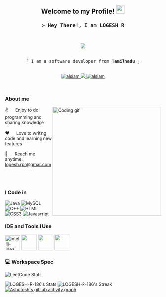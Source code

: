 <h2 align="center">
  Welcome to my Profile!
  <img src="https://media.giphy.com/media/hvRJCLFzcasrR4ia7z/giphy.gif" width="28">
</h2>


<!-- Intro -->
<h3 align="center">
        <samp>&gt; Hey There!, I am
                <b><a>LOGESH R</a></b>
        </samp>
</h3>
<br>
<p align="center">
  <a href="https://github.com/LOGESH-R-186"><img src="https://readme-typing-svg.herokuapp.com/?lines=Self%20Taught%20Programmer;Java%20Developer;Always%20learning%20new%20things&center=true&width=380&height=45"></a>
</p>

<p align="center"> 
  <samp>
    <br>
    「 I am a software developer from <b>Tamilnadu</b> 」
    <br>
    <br>
  </samp>
</p>

<p align="center">

 <a href="https://www.linkedin.com/in/logesh-ramalingam/" target="_blank">
  <img src="https://img.shields.io/badge/LinkedIn-0077B5?style=for-the-badge&logo=linkedin&logoColor=white" alt="alsiam"/>
 </a>
 <a href="https://github.com/LOGESH-R-186" target="_blank">
  <img src="https://img.shields.io/badge/Github-1DA1F2?style=for-the-badge&logo=Github&logoColor=white" />

 <a href="https://leetcode.com/u/logu_ram/" target="_blank">
  <img src="https://img.shields.io/badge/-LeetCode-FFA116?style=for-the-badge&logo=LeetCode&logoColor=black" alt="alsiam"  />
  </a> 
</p>
<br />
<!-- About Section -->

 ### About me 
 
<p>
 <img align="right" width="350" src="/assets/programmer.gif" alt="Coding gif" />
  
 ✌️ &emsp; Enjoy to do programming and sharing knowledge <br/><br/>
 ❤️ &emsp; Love to writing code and learning new features<br/><br/>
 📧 &emsp; Reach me anytime: logesh.rpr@gmail.com<br/><br/>


</p>

<br/>

 ### I Code in

![Java](https://img.shields.io/badge/Java-ED8B00?style=for-the-badge&logo=java&logoColor=white)
![MySQL](https://img.shields.io/badge/MySQL-4479A1?style=for-the-badge&logo=mysql&logoColor=white)
![C++](https://img.shields.io/badge/C++-00599C?style=for-the-badge&labelColor=black&logo=c%2B%2B&logoColor=00599C)
![HTML](https://img.shields.io/badge/HTML5-E34F26?style=for-the-badge&logo=html5&logoColor=white)
![CSS3](https://img.shields.io/badge/CSS3-1572B6?style=for-the-badge&logo=css3&logoColor=white)
![Javascript](https://img.shields.io/badge/Javascript-F0DB4F?style=for-the-badge&labelColor=black&logo=javascript&logoColor=F0DB4F)

### IDE and Tools I Use
<img width="48" height="48" src="https://img.icons8.com/color/48/intellij-idea.png" alt="intellij-idea"/> <img height="50" width="50" src="https://img.icons8.com/color/48/000000/visual-studio-code-2019.png"/>
 <img height="50" width="50" src="https://img.icons8.com/color/50/000000/git.png"/> <img height="50" src="https://img.icons8.com/officel/480/null/java-eclipse.png"/> 

### 💻 Workspace Spec
![LeetCode Stats](https://leetcard.jacoblin.cool/logu_ram?theme=dark&font=Marcellus)


![LOGESH-R-186's Stats](https://github-readme-stats.vercel.app/api?username=LOGESH-R-186&theme=dark&show_icons=true&hide_border=true&count_private=true)
![LOGESH-R-186's Streak](https://github-readme-streak-stats.herokuapp.com/?user=LOGESH-R-186&theme=dark&hide_border=true)
[![Ashutosh's github activity graph](https://github-readme-activity-graph.vercel.app/graph?username=LOGESH-R-186&bg_color=1b181a&color=fcfcfc&line=1aa81d&point=f3f1f1&area=true&hide_border=true)](https://github.com/ashutosh00710/github-readme-activity-graph)

